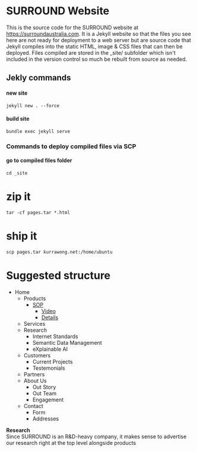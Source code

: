 # SURROUND Website
This is the source code for the SURROUND website at https://surroundaustralia.com. It is a Jekyll website so that the files you see here are not ready for deployment to a web server but are source code that Jekyll compiles into the static HTML, image & CSS files that can then be deployed. Files compiled are stored in the _site/ subfolder which isn't included in the version control so much be rebuilt from source as needed.

## Jekly commands
#### new site
`jekyll new . --force`

#### build site
`bundle exec jekyll serve`

### Commands to deploy compiled files via SCP

#### go to compiled files folder
`cd _site`

# zip it
`tar -cf pages.tar *.html`

# ship it
`scp pages.tar kurrawong.net:/home/ubuntu`



# Suggested structure
* Home
    * Products
        * [SOP](sop.md)
            * [Video](sop-video.md)
            * [Details](sop-details.md)
    * Services
    * Research
        * Internet Standards
        * Semantic Data Management
        * eXplainable AI
    * Customers
        * Current Projects
        * Testemonials
    * Partners
    * About Us
        - Out Story
        - Out Team
        - Engagement
    * Contact
        - Form
        - Addresses

**Research**  
Since SURROUND is an R&D-heavy company, it makes sense to advertise our research right at the top level alongside products
